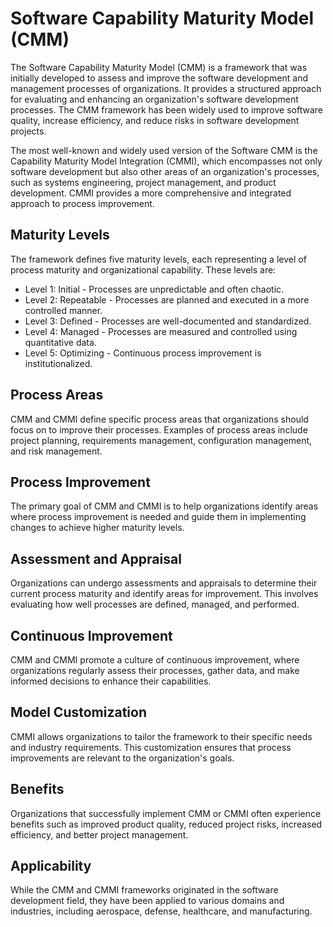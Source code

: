 # Software Capability Maturity Model (CMM)
The Software Capability Maturity Model (CMM) is a framework that was initially developed to assess and improve the software development and management processes of organizations. It provides a structured approach for evaluating and enhancing an organization's software development processes. The CMM framework has been widely used to improve software quality, increase efficiency, and reduce risks in software development projects.

The most well-known and widely used version of the Software CMM is the Capability Maturity Model Integration (CMMI), which encompasses not only software development but also other areas of an organization's processes, such as systems engineering, project management, and product development. CMMI provides a more comprehensive and integrated approach to process improvement.


## Maturity Levels
The framework defines five maturity levels, each representing a level of process maturity and organizational capability. These levels are:
- Level 1: Initial - Processes are unpredictable and often chaotic.
- Level 2: Repeatable - Processes are planned and executed in a more controlled manner.
- Level 3: Defined - Processes are well-documented and standardized.
- Level 4: Managed - Processes are measured and controlled using quantitative data.
- Level 5: Optimizing - Continuous process improvement is institutionalized.
## Process Areas
CMM and CMMI define specific process areas that organizations should focus on to improve their processes. Examples of process areas include project planning, requirements management, configuration management, and risk management.
## Process Improvement
The primary goal of CMM and CMMI is to help organizations identify areas where process improvement is needed and guide them in implementing changes to achieve higher maturity levels.
## Assessment and Appraisal
Organizations can undergo assessments and appraisals to determine their current process maturity and identify areas for improvement. This involves evaluating how well processes are defined, managed, and performed.
## Continuous Improvement
CMM and CMMI promote a culture of continuous improvement, where organizations regularly assess their processes, gather data, and make informed decisions to enhance their capabilities.
## Model Customization
CMMI allows organizations to tailor the framework to their specific needs and industry requirements. This customization ensures that process improvements are relevant to the organization's goals.
## Benefits
Organizations that successfully implement CMM or CMMI often experience benefits such as improved product quality, reduced project risks, increased efficiency, and better project management.
## Applicability
While the CMM and CMMI frameworks originated in the software development field, they have been applied to various domains and industries, including aerospace, defense, healthcare, and manufacturing.

